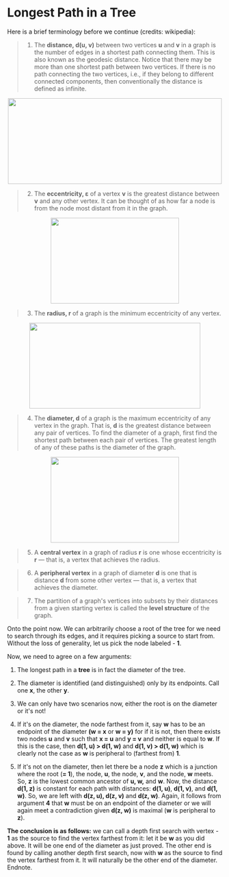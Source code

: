 # Longest Path in a Tree

Here is a brief terminology before we continue (credits: wikipedia):

> 1. The **distance, d(u, v)** between two vertices **u** and **v** in a graph is the number of edges in a shortest path connecting them. 
This is also known as the geodesic distance. Notice that there may be more than one shortest path between two vertices. If there is no path connecting the two vertices, 
i.e., if they belong to different connected components, then conventionally the distance is defined as infinite.

<p align="center">
  <img width="500" height="200" src="https://encrypted-tbn0.gstatic.com/images?q=tbn%3AANd9GcScvLuYzG2TMZcm4iG6H0tueqOP3Q4TnT37gOWjsBQdLRpKPXUF&usqp=CAU">
</p>

> 2. The **eccentricity, ε** of a vertex **v** is the greatest distance between **v** and any other vertex. It can be thought of as how far a node is from the node most distant from it in the graph.

<p align="center">
  <img width="300" height="200" src="https://wikimedia.org/api/rest_v1/media/math/render/svg/d078af5df2ef5998f87f97e2b269ae3fc8c35825">
</p>

> 3. The **radius, r** of a graph is the minimum eccentricity of any vertex.

<p align="center">
  <img width="400" height="200" src="https://wikimedia.org/api/rest_v1/media/math/render/svg/38af03e1b81b0a52bb946e56905bb831967000d4">
</p>

> 4. The **diameter, d** of a graph is the maximum eccentricity of any vertex in the graph. That is, **d** is the greatest distance between any pair of vertices.
To find the diameter of a graph, first find the shortest path between each pair of vertices. The greatest length of any of these paths is the diameter of the graph.

<p align="center">
  <img width="300" height="200" src="https://wikimedia.org/api/rest_v1/media/math/render/svg/f5c63eea6c9f40b4745dece06551878285877933">
</p>

> 5. A **central vertex** in a graph of radius **r** is one whose eccentricity is **r** — that is, a vertex that achieves the radius.

> 6. A **peripheral vertex** in a graph of diameter **d** is one that is distance **d** from some other vertex — that is, a vertex that achieves the diameter.

> 7. The partition of a graph's vertices into subsets by their distances from a given starting vertex is called the **level structure** of the graph.

Onto the point now. We can arbitrarily choose a root of the tree for we need to search through its edges, and it requires picking a source to start from.
Without the loss of generality, let us pick the node labeled - **1**. 

Now, we need to agree on a few arguments:

1. The longest path in a **tree** is in fact the diameter of the tree.

2. The diameter is identified (and distinguished) only by its endpoints. Call one **x**, the other **y**.

3. We can only have two scenarios now, either the root is on the diameter or it's not!

4. If it's on the diameter, the node farthest from it, say **w** has to be an endpoint of the diameter **(w = x** or **w = y)** for if it is not, 
then there exists two nodes **u** and **v** such that **x = u** and **y = v** and neither is equal to **w**. If this is the case, then **d(1, u) > d(1, w)**
and **d(1, v) > d(1, w)** which is clearly not the case as **w** is peripheral to (farthest from) **1**.

5. If it's not on the diameter, then let there be a node **z** which is a junction where the root (**= 1**), the node, **u**, the node, **v**, and 
the node, **w** meets. So, **z** is the lowest common ancestor of **u, w,** and **w**. Now, the distance **d(1, z)** is constant for each path with distances: 
**d(1, u)**, **d(1, v)**, and **d(1, w)**. So, we are left with **d(z, u), d(z, v)** and **d(z, w)**. Again, it follows from argument **4** that **w** must be on
an endpoint of the diameter or we will again meet a contradiction given **d(z, w)** is maximal (**w** is peripheral to **z**).

**The conclusion is as follows:** we can call a depth first search with vertex - **1** as the source to find the vertex farthest from it: let it be **w** as you did above.
It will be one end of the diameter as just proved. The other end is found by calling another depth first search, now with **w** as the source to find the vertex farthest
from it. It will naturally be the other end of the diameter. Endnote.
